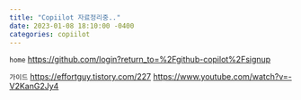 ```yaml
---
title: "Copiilot 자료정리중.."
date: 2023-01-08 18:10:00 -0400
categories: copiilot
---
```


`home`
https://github.com/login?return_to=%2Fgithub-copilot%2Fsignup

`가이드`
https://effortguy.tistory.com/227
https://www.youtube.com/watch?v=-V2KanG2Jy4

